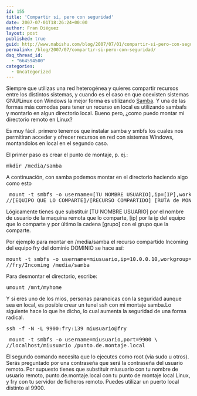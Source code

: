 ```yaml
---
id: 155
title: 'Compartir sí, pero con seguridad'
date: 2007-07-01T18:26:24+00:00
author: Fran Diéguez
layout: post
published: true
guid: http://www.mabishu.com/blog/2007/07/01/compartir-si-pero-con-seguridad/
permalink: /blog/2007/07/compartir-si-pero-con-seguridad/
dsq_thread_id:
  - "664594500"
categories:
  - Uncategorized
---
```

<p class="subhd">Siempre que utilizas una red heterogénea y quieres compartir recursos entre los distintos sistemas, y cuando es el caso en que coexisten sistemas GNU/Linux con Windows la mejor forma es utilizando <a title="Samba - compartiendo recursos con Windows" href="http://us3.samba.org/samba/">Samba</a>. Y una de las formas más comodas para tener un recurso en local es utilizando sambafs y montarlo en algun directorio local. Bueno pero, ¿como puedo montar mi directorio remoto en Linux?</p>
<p class="subhd">Es muy fácil. primero tenemos que instalar samba y smbfs los cuales nos permitiran acceder y ofrecer recursos en red con sistemas Windows, montandolos en local en el segundo caso.</p>
<p class="subhd">El primer paso es crear el punto de montaje, p. ej.:</p>

<pre>mkdir /media/samba</pre>
A continuación, con samba podemos montar en el directorio haciendo algo como esto

<pre> mount -t smbfs -o username=[TU NOMBRE USUARIO],ip=[IP],workgroup=[grupo] \
//[EQUIPO QUE LO COMPARTE]/[RECURSO COMPARTIDO] [RUTA de MONTAJE]</pre>
Lógicamente tienes que substituir [TU NOMBRE USUARIO] por el nombre de usuario de la maquina remota que lo comparte,  [ip] por la ip del equipo que lo comparte y por último la cadena [grupo] con el grupo que la comparte.

Por ejemplo para montar en /media/samba el recurso compartido Incoming del equipo fry del dominio DOMINIO se hace así:
<pre>mount -t smbfs -o username=miusuario,ip=10.0.0.10,workgroup=DOMINIO \
//fry/Incoming /media/samba</pre>
Para desmontar el directorio, escribe:

<pre>umount /mnt/myhome</pre>

Y si eres uno de los mios, personas paranoicas con la seguridad aunque sea en local, es posible crear un tunel ssh con mi montaje samba.Lo siguiente hace lo que he dicho, lo cual aumenta la seguridad de una forma radical.

<pre>ssh -f -N -L 9900:fry:139 miusuario@fry</pre>

<pre> mount -t smbfs -o username=<span class="highlight">miusuario</span>,port=9900 \
//localhost/miusuario /punto.de.montaje.local </pre>

El segundo comando necesita que lo ejecutes como root (via sudo u otros). Serás preguntado por una contraseña que será  la contraseña del usuario remoto. Por supuesto tienes que substituir miusuario con tu nombre de usuario remoto, punto.de.montaje.local con tu punto de montaje local Linux, y fry con tu servidor de ficheros remoto. Puedes utilizar un puerto local distinto al 9900.